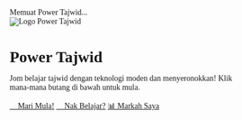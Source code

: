 <!DOCTYPE html>
<html lang="ms">
<head>
  <meta charset="UTF-8" />
  <meta name="viewport" content="width=device-width, initial-scale=1.0" />
  <title>Power Tajwid Kids - Moden Futuristik</title>
  <link rel="icon" href="https://arleta.site/interactivelink/1093/SYIDI.png" />
  <link href="https://fonts.googleapis.com/css2?family=Comic+Neue:wght@400;700&display=swap" rel="stylesheet">
  <style>
    * {
      box-sizing: border-box;
      margin: 0;
      padding: 0;
      font-family: 'Comic Neue', cursive;
    }

body {
      background: url('https://arleta.site/interactivelink/1093/compressed-5.jpg') no-repeat center center fixed;
      background-size: cover;
      min-height: 100vh;
      display: flex;
      align-items: center;
      justify-content: center;
      text-align: center;
      overflow-x: hidden;
      padding: 1rem;
    }

.overlay {
      position: absolute;
      inset: 0;
      background: rgba(0, 0, 0, 0.6);
      z-index: 1;
    }

.container {
      position: relative;
      z-index: 2;
      background: rgba(255, 255, 255, 0.1);
      backdrop-filter: blur(12px);
      border-radius: 20px;
      border: 2px solid rgba(255, 255, 255, 0.15);
      padding: 2.5rem;
      max-width: 800px;
      width: 100%;
      box-shadow: 0 0 25px rgba(0, 255, 255, 0.2);
      color: #ffffff;
      animation: fadeIn 1s ease;
    }

.logo {
      width: 140px;
      margin-bottom: 1rem;
      filter: drop-shadow(0 0 10px #00ffffaa);
    }

h1 {
      font-size: 2.6rem;
      color: #00e5ff;
      margin-bottom: 1rem;
      text-shadow: 0 0 10px #00e5ff88;
      letter-spacing: -0.5px;
    }

p {
      font-size: 1.3rem;
      color: #e0f7fa;
      margin-bottom: 2rem;
      line-height: 1.6;
    }

.btn-container {
      display: flex;
      flex-direction: column;
      gap: 1rem;
      align-items: center;
    }

.btn {
      background: linear-gradient(135deg, #ff4081, #7c4dff);
      color: white;
      border: none;
      border-radius: 15px;
      font-size: 1.2rem;
      padding: 1rem 2rem;
      text-decoration: none;
      cursor: pointer;
      box-shadow: 0 4px 12px rgba(255, 64, 129, 0.4);
      width: 80%;
      max-width: 300px;
      transition: all 0.3s ease;
      display: flex;
      align-items: center;
      justify-content: center;
      gap: 0.6rem;
    }

.btn:hover {
      transform: scale(1.05);
      box-shadow: 0 6px 20px rgba(255, 64, 129, 0.7);
    }

.btn:focus-visible {
      outline: 3px solid #00e5ff;
    }

#loader {
      position: fixed;
      inset: 0;
      background: #000;
      color: #00e5ff;
      display: flex;
      align-items: center;
      justify-content: center;
      font-size: 1.5rem;
      z-index: 9999;
      font-family: 'Comic Neue', cursive;
    }

.character {
      position: absolute;
      width: 80px;
      height: 80px;
      background-size: contain;
      background-repeat: no-repeat;
      background-position: center;
      z-index: 3;
      animation: float 4s ease-in-out infinite;
    }

.character-1 {
      top: 10%;
      left: 10%;
      background-image: url('https://cdn-icons-png.flaticon.com/512/1864/1864593.png');
      animation-delay: 0s;
    }

.character-2 {
      top: 10%;
      right: 10%;
      background-image: url('https://cdn-icons-png.flaticon.com/512/1864/1864534.png');
      animation-delay: 1s;
    }

.character-3 {
      bottom: 10%;
      left: 15%;
      background-image: url('https://cdn-icons-png.flaticon.com/512/1864/1864589.png');
      animation-delay: 2s;
    }

.character-4 {
      bottom: 10%;
      right: 15%;
      background-image: url('https://cdn-icons-png.flaticon.com/512/1864/1864528.png');
      animation-delay: 3s;
    }

@keyframes fadeIn {
      from { opacity: 0; transform: translateY(20px); }
      to { opacity: 1; transform: translateY(0); }
    }

@keyframes float {
      0%, 100% { transform: translateY(0) rotate(0deg); }
      50% { transform: translateY(-20px) rotate(5deg); }
    }

@media (max-width: 600px) {
      h1 { font-size: 2rem; }
      p { font-size: 1.1rem; }
      .btn { font-size: 1rem; padding: 0.9rem 1.4rem; }
      .character {
        width: 60px;
        height: 60px;
      }
    }
  </style>
</head>
<body>
  <div id="loader">Memuat Power Tajwid...</div>
  <div class="overlay"></div>

<!-- Karakter animasi untuk kanak-kanak -->
  <div class="character character-1"></div>
  <div class="character character-2"></div>
  <div class="character character-3"></div>
  <div class="character character-4"></div>

<div class="container">
    <img src="https://arleta.site/interactivelink/1093/SYIDI.png" alt="Logo Power Tajwid" class="logo">
    <h1>Power Tajwid</h1>
    <p>Jom belajar tajwid dengan teknologi moden dan menyeronokkan! Klik mana-mana butang di bawah untuk mula.</p>
    <div class="btn-container">
      <a href="https://interactivelink.co/view/latihantajwid.html" class="btn">🎯 Mari Mula!</a>
      <a href="https://interactivelink.co/view/belajartajwid.html" class="btn">📘 Nak Belajar?</a>
      <a href="https://interactivelink.co/view/papanmarkah" class="btn" id="markah-btn">📊 Markah Saya</a>
    </div>
  </div>

<!-- Muzik Latar & Bunyi Klik -->
  <audio id="bg-music" loop preload="auto">
    <source src="https://arleta.site/interactivelink/1093/Power-Tajwid-AudioTrimmer.com-1.mp3" type="audio/mpeg">
  </audio>
  <audio id="click-sound" preload="auto">
    <source src="https://arleta.site/interactivelink/1093/mixkit-light-button-2580.mp3" type="audio/mpeg">
  </audio>

<script>
    window.addEventListener('load', () => {
      document.getElementById('loader').style.display = 'none';
    });

document.addEventListener('DOMContentLoaded', () => {
      const music = document.getElementById('bg-music');
      const clickSound = document.getElementById('click-sound');
      const buttons = document.querySelectorAll('.btn');

const playMusic = () => {
        music.currentTime = 0;
        music.play().catch(() => {
          document.addEventListener('click', () => {
            music.play().catch(() => {});
          }, { once: true });
        });
      };

playMusic();

buttons.forEach(btn => {
        btn.addEventListener('click', () => {
          clickSound.currentTime = 0;
          clickSound.play();
          music.pause();
        });
      });
    });
  </script></body>
</html>
